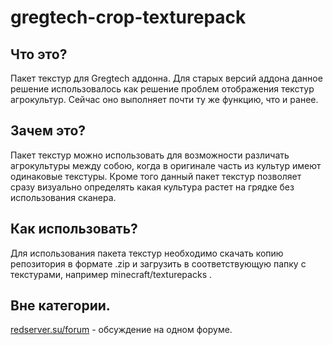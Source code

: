 # gregtech-crop-texturepack

## Что это?
Пакет текстур для Gregtech аддонна. Для старых версий аддона данное решение использовалось как решение проблем отображения текстур агрокультур. Сейчас оно выполняет почти ту же функцию, что и ранее.

## Зачем это?
Пакет текстур можно использовать для возможности различать агрокультуры между собою, когда в оригинале часть из культур имеют одинаковые текстуры. Кроме того данный пакет текстур позволяет сразу визуально определять какая культура растет на грядке без использования сканера.

## Как использовать?
Для использования пакета текстур необходимо скачать копию репозитория в формате .zip и загрузить в соответствующую папку с текстурами, например minecraft/texturepacks .

## Вне категории.
[redserver.su/forum](https://redserver.su/forum/topic/23978-reshenie-problemy-otobrazheniya-tekstur-kultur/) - обсуждение на одном форуме.